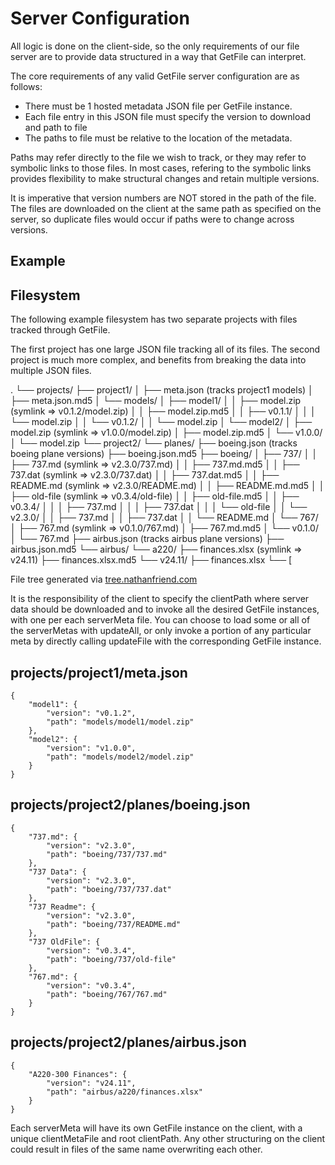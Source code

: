 # Server Configuration

All logic is done on the client-side, so the only requirements of our file
server are to provide data structured in a way that GetFile can interpret.

The core requirements of any valid GetFile server configuration are as follows:
 * There must be 1 hosted metadata JSON file per GetFile instance.
 * Each file entry in this JSON file must specify the version to download and path to file
 * The paths to file must be relative to the location of the metadata.

Paths may refer directly to the file we wish to track, or they may refer to
symbolic links to those files. In most cases, refering to the symbolic links
provides flexibility to make structural changes and retain multiple versions.

It is imperative that version numbers are NOT stored in the path of the file.
The files are downloaded on the client at the same path as specified on the
server, so duplicate files would occur if paths were to change across versions.

## Example

## Filesystem
The following example filesystem has two separate projects with files tracked through GetFile.

The first project has one large JSON file tracking all of its files. The second project is much more complex, and benefits from breaking the data into multiple JSON files. 

.
└── projects/
    ├── project1/
    │   ├── meta.json (tracks project1 models)
    │   ├── meta.json.md5
    │   └── models/
    │       ├── model1/
    │       │   ├── model.zip (symlink => v0.1.2/model.zip)
    │       │   ├── model.zip.md5
    │       │   ├── v0.1.1/
    │       │   │   └── model.zip
    │       │   └── v0.1.2/
    │       │       └── model.zip
    │       └── model2/
    │           ├── model.zip (symlink => v1.0.0/model.zip)
    │           ├── model.zip.md5
    │           └── v1.0.0/
    │               └── model.zip
    └── project2/
        └── planes/
            ├── boeing.json (tracks boeing plane versions)
            ├── boeing.json.md5
            ├── boeing/
            │   ├── 737/
            │   │   ├── 737.md (symlink => v2.3.0/737.md)
            │   │   ├── 737.md.md5
            │   │   ├── 737.dat (symlink => v2.3.0/737.dat)
            │   │   ├── 737.dat.md5
            │   │   ├── README.md (symlink => v2.3.0/README.md)
            │   │   ├── README.md.md5
            │   │   ├── old-file (symlink => v0.3.4/old-file)
            │   │   ├── old-file.md5
            │   │   ├── v0.3.4/
            │   │   │   ├── 737.md
            │   │   │   ├── 737.dat
            │   │   │   └── old-file
            │   │   └── v2.3.0/
            │   │       ├── 737.md
            │   │       ├── 737.dat
            │   │       └── README.md
            │   └── 767/
            │       ├── 767.md (symlink => v0.1.0/767.md)
            │       ├── 767.md.md5
            │       └── v0.1.0/
            │           └── 767.md
            ├── airbus.json (tracks airbus plane versions)
            ├── airbus.json.md5
            └── airbus/
                └── a220/
                    ├── finances.xlsx (symlink => v24.11)
                    ├── finances.xlsx.md5
                    └── v24.11/
                        ├── finances.xlsx
                        └── [

File tree generated via [tree.nathanfriend.com](https://shorturl.at/YbDRk)

It is the responsibility of the client to specify the clientPath where server data should be downloaded and to invoke all the desired GetFile instances, with one per each serverMeta file. You can choose to load some or all of the serverMetas with updateAll, or only invoke a portion of any particular meta by directly calling updateFile with the corresponding GetFile instance.

## projects/project1/meta.json
```
{
	"model1": {
		"version": "v0.1.2",
		"path": "models/model1/model.zip"
	},
	"model2": {
		"version": "v1.0.0",
		"path": "models/model2/model.zip"
	}
}
```

## projects/project2/planes/boeing.json
```
{
	"737.md": {
		"version": "v2.3.0",
		"path": "boeing/737/737.md"
	},
	"737 Data": {
		"version": "v2.3.0",
		"path": "boeing/737/737.dat"
	},
	"737 Readme": {
		"version": "v2.3.0",
		"path": "boeing/737/README.md"
	},
	"737 OldFile": {
		"version": "v0.3.4",
		"path": "boeing/737/old-file"
	},
	"767.md": {
		"version": "v0.3.4",
		"path": "boeing/767/767.md"
	}
}
```

## projects/project2/planes/airbus.json
```
{
	"A220-300 Finances": {
		"version": "v24.11",
		"path": "airbus/a220/finances.xlsx"
	}
}
```

Each serverMeta will have its own GetFile instance on the client, with a unique clientMetaFile and root clientPath. Any other structuring on the client could result in files of the same name overwriting each other.

